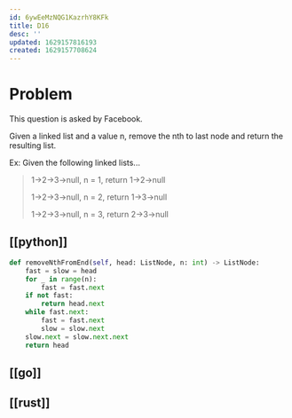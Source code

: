 ```yaml
---
id: 6ywEeMzNQG1KazrhY8KFk
title: D16
desc: ''
updated: 1629157816193
created: 1629157708624
---
```


# Problem

This question is asked by Facebook.

 Given a linked list and a value n, remove the nth to last node and return the resulting list.

Ex: Given the following linked lists...

>1->2->3->null, n = 1, return 1->2->null
>
>1->2->3->null, n = 2, return 1->3->null
>
>1->2->3->null, n = 3, return 2->3->null

## [[python]]

```python
def removeNthFromEnd(self, head: ListNode, n: int) -> ListNode:
    fast = slow = head
    for _ in range(n):
        fast = fast.next
    if not fast:
        return head.next
    while fast.next:
        fast = fast.next
        slow = slow.next
    slow.next = slow.next.next
    return head
```
## [[go]]

## [[rust]]

